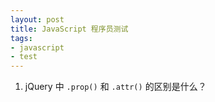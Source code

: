 ```yaml
---
layout: post
title: JavaScript 程序员测试
tags:
- javascript
- test
---
```


1. jQuery 中 `.prop()` 和 `.attr()` 的区别是什么？
